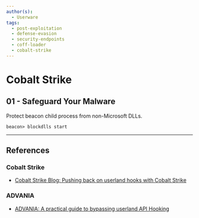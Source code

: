 ```yaml
---
author(s):
  - Userware
tags:
  - post-exploitation
  - defense-evasion
  - security-endpoints
  - coff-loader
  - cobalt-strike
---
```

# Cobalt Strike

## 01 - Safeguard Your Malware

Protect beacon child process from non-Microsoft DLLs.

```
beacon> blockdlls start
```

---
## References

### Cobalt Strike

- [Cobalt Strike Blog: Pushing back on userland hooks with Cobalt Strike](https://www.cobaltstrike.com/blog/pushing-back-on-userland-hooks-with-cobalt-strike)

### ADVANIA

- [ADVANIA: A practical guide to bypassing userland API Hooking](https://www.advania.co.uk/insights/blog/a-practical-guide-to-bypassing-userland-api-hooking/)